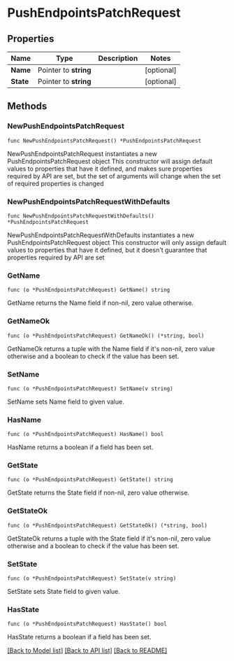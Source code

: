 # PushEndpointsPatchRequest

## Properties

Name | Type | Description | Notes
------------ | ------------- | ------------- | -------------
**Name** | Pointer to **string** |  | [optional] 
**State** | Pointer to **string** |  | [optional] 

## Methods

### NewPushEndpointsPatchRequest

`func NewPushEndpointsPatchRequest() *PushEndpointsPatchRequest`

NewPushEndpointsPatchRequest instantiates a new PushEndpointsPatchRequest object
This constructor will assign default values to properties that have it defined,
and makes sure properties required by API are set, but the set of arguments
will change when the set of required properties is changed

### NewPushEndpointsPatchRequestWithDefaults

`func NewPushEndpointsPatchRequestWithDefaults() *PushEndpointsPatchRequest`

NewPushEndpointsPatchRequestWithDefaults instantiates a new PushEndpointsPatchRequest object
This constructor will only assign default values to properties that have it defined,
but it doesn't guarantee that properties required by API are set

### GetName

`func (o *PushEndpointsPatchRequest) GetName() string`

GetName returns the Name field if non-nil, zero value otherwise.

### GetNameOk

`func (o *PushEndpointsPatchRequest) GetNameOk() (*string, bool)`

GetNameOk returns a tuple with the Name field if it's non-nil, zero value otherwise
and a boolean to check if the value has been set.

### SetName

`func (o *PushEndpointsPatchRequest) SetName(v string)`

SetName sets Name field to given value.

### HasName

`func (o *PushEndpointsPatchRequest) HasName() bool`

HasName returns a boolean if a field has been set.

### GetState

`func (o *PushEndpointsPatchRequest) GetState() string`

GetState returns the State field if non-nil, zero value otherwise.

### GetStateOk

`func (o *PushEndpointsPatchRequest) GetStateOk() (*string, bool)`

GetStateOk returns a tuple with the State field if it's non-nil, zero value otherwise
and a boolean to check if the value has been set.

### SetState

`func (o *PushEndpointsPatchRequest) SetState(v string)`

SetState sets State field to given value.

### HasState

`func (o *PushEndpointsPatchRequest) HasState() bool`

HasState returns a boolean if a field has been set.


[[Back to Model list]](../README.md#documentation-for-models) [[Back to API list]](../README.md#documentation-for-api-endpoints) [[Back to README]](../README.md)


